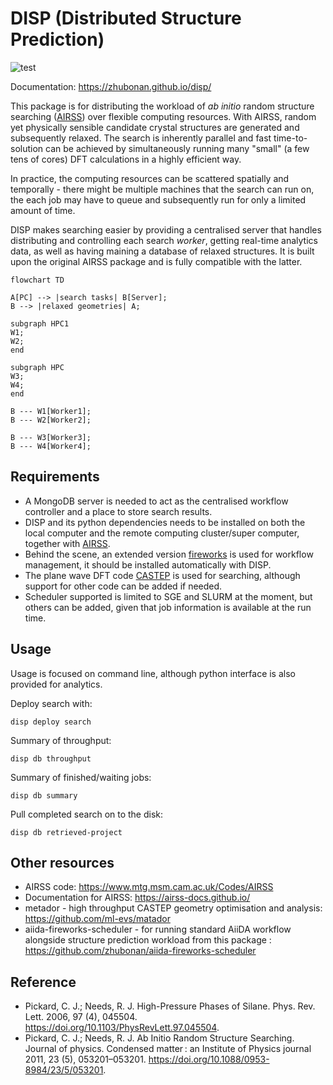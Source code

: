 # DISP (Distributed Structure Prediction)

![test](https://github.com/zhubonan/disp/actions/workflows/python-package.yml/badge.svg)


Documentation: https://zhubonan.github.io/disp/

This package is for distributing the workload of *ab initio* random structure searching ([AIRSS](https://www.mtg.msm.cam.ac.uk/Codes/AIRSS)) over flexible computing resources.
With AIRSS, random yet physically sensible candidate crystal structures are generated and subsequently relaxed. 
The search is inherently parallel and fast time-to-solution can be achieved by simultaneously running many "small" (a few tens of cores) DFT calculations in a highly efficient way.

In practice, the computing resources can be scattered spatially and temporally - there might be multiple machines that the search can run on, the each job may have to queue and subsequently run for only a limited amount of time.

DISP makes searching easier by providing a centralised server that handles distributing and controlling each search *worker*, getting real-time analytics data, as well as having maining a database of relaxed structures.
It is built upon the original AIRSS package and is fully compatible with the latter. 

```mermaid
flowchart TD

A[PC] --> |search tasks| B[Server];
B --> |relaxed geometries| A;

subgraph HPC1
W1;
W2;
end

subgraph HPC
W3;
W4;
end

B --- W1[Worker1];
B --- W2[Worker2];

B --- W3[Worker3];
B --- W4[Worker4];
```

## Requirements

- A MongoDB server is needed to act as the centralised workflow controller and a place to store search results.
- DISP and its python dependencies needs to be installed on both the local computer and the remote computing cluster/super computer, together with [AIRSS](https://www.mtg.msm.cam.ac.uk/Codes/AIRSS). 
- Behind the scene, an extended version [fireworks](https://github.com/materialsproject/fireworks) is used for workflow management, it should be installed automatically with DISP. 
- The plane wave DFT code [CASTEP](http://www.castep.org) is used for searching, although support for other code can be added if needed.
- Scheduler supported is limited to SGE and SLURM at the moment, but others can be added, given that job information is available at the run time.

## Usage

Usage is focused on command line, although python interface is also provided for analytics.

Deploy search with:

```
disp deploy search
```

Summary of throughput:

```
disp db throughput
```

Summary of finished/waiting jobs:

```
disp db summary
```

Pull completed search on to the disk:

```
disp db retrieved-project
```


## Other resources 

- AIRSS code: https://www.mtg.msm.cam.ac.uk/Codes/AIRSS 
- Documentation for AIRSS: https://airss-docs.github.io/
- metador - high throughput CASTEP geometry optimisation and analysis: https://github.com/ml-evs/matador
- aiida-fireworks-scheduler - for running standard AiiDA workflow alongside structure prediction workload from this package : https://github.com/zhubonan/aiida-fireworks-scheduler

## Reference

- Pickard, C. J.; Needs, R. J. High-Pressure Phases of Silane. Phys. Rev. Lett. 2006, 97 (4), 045504. https://doi.org/10.1103/PhysRevLett.97.045504.
- Pickard, C. J.; Needs, R. J. Ab Initio Random Structure Searching. Journal of physics. Condensed matter : an Institute of Physics journal 2011, 23 (5), 053201–053201. https://doi.org/10.1088/0953-8984/23/5/053201.
